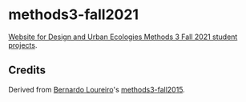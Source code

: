 # methods3-fall2021

[Website for Design and Urban Ecologies Methods 3 Fall 2021 student projects](https://due-parsons.github.io/methods3-fall2021/).

## Credits

Derived from [Bernardo Loureiro](https://github.com/bplmp)'s [methods3-fall2015](https://github.com/DUE-Parsons/methods3-fall2015).
